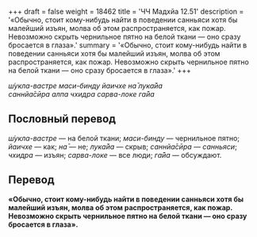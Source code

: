 +++
draft = false
weight = 18462
title = 'ЧЧ Мадхйа 12.51'
description = '«Обычно, стоит кому-нибудь найти в поведении санньяси хотя бы малейший изъян, молва об этом распространяется, как пожар. Невозможно скрыть чернильное пятно на белой ткани — оно сразу бросается в глаза».'
summary = '«Обычно, стоит кому-нибудь найти в поведении санньяси хотя бы малейший изъян, молва об этом распространяется, как пожар. Невозможно скрыть чернильное пятно на белой ткани — оно сразу бросается в глаза».'
+++

_ш́укла-вастре маси-бинду йаичхе на̄ лука̄йа  
саннйа̄сӣра алпа чхидра сарва-локе га̄йа_

## Пословный перевод

_ш́укла_\-_вастре_ — на белой ткани; _маси_\-_бинду_ — чернильное пятно; _йаичхе_ — как; _на̄_ — не; _лука̄йа_ — скрыв; _саннйа̄сӣра_ — _санньяси_; _чхидра_ — изъян; _сарва_\-_локе_ — все люди; _га̄йа_ — обсуждают.

## Перевод

**«Обычно, стоит кому-нибудь найти в поведении санньяси хотя бы малейший изъян, молва об этом распространяется, как пожар. Невозможно скрыть чернильное пятно на белой ткани — оно сразу бросается в глаза».**
